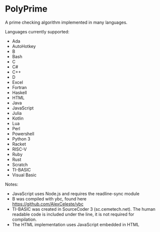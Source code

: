 # PolyPrime
A prime checking algorithm implemented in many languages.

Languages currently supported:
- Ada
- AutoHotkey
- B
- Bash
- C
- C#
- C++
- D
- Excel
- Fortran
- Haskell
- HTML
- Java
- JavaScript
- Julia
- Kotlin
- Lua
- Perl
- Powershell
- Python 3
- Racket
- RISC-V
- Ruby
- Rust
- Scratch
- TI-BASIC
- Visual Basic


Notes:
- JavaScript uses Node.js and requires the readline-sync module
- B was compiled with ybc, found here https://github.com/AlexCeleste/ybc
- TI-BASIC was created in SourceCoder 3 (sc.cemetech.net). The human readable code is included under the line, it is not required for compilation.
- The HTML implementation uses JavaScript embedded in HTML